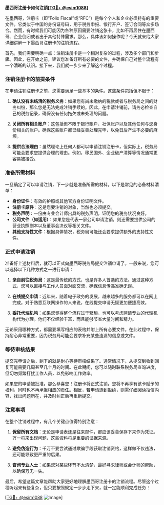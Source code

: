 **墨西哥注册卡如何注销[[TG💪+ @esim1088](https://t.me/s/esim1088)]**

在墨西哥，注册卡（即“Folio Fiscal”或“RFC”）是每个个人和企业必须持有的重要文件。它类似于中国的身份证号码，用于税务申报、银行开户、签订合同等众多场合。然而，有时候我们可能因为各种原因需要注销这张卡，比如不再居住在墨西哥、企业倒闭或者出于其他特殊需求。那么，具体该如何操作呢？今天就来给大家详细讲解一下墨西哥注册卡的注销流程。

首先，我们需要明确一点：注销注册卡是一个相对复杂的过程，涉及多个部门和步骤。因此，在开始之前，建议您准备好所有必要的文件，并确保自己对整个流程有一个清晰的认识。接下来，我们就一步步来了解这个过程。

### 注销注册卡的前提条件

在申请注销注册卡之前，您需要满足一些基本的条件。这些条件包括但不限于：

1. **确认没有未结清的税务义务**：如果您有尚未缴纳的税款或者与税务局之间的财务纠纷，那么您是无法完成注销手续的。因此，在申请注销前，请务必检查自己的税务记录，确保没有任何拖欠或未处理的问题。

2. **关闭所有相关账户**：这包括但不限于银行账户、社保账户以及其他任何与您身份相关的账户。确保这些账户都已经妥善处理完毕，以免日后产生不必要的麻烦。

3. **提供合法理由**：虽然理论上任何人都可以申请注销注册卡，但实际上，税务局可能会要求您提供合理的理由。例如，移民国外、企业破产清算等情况通常更容易被接受。

### 准备所需材料

一旦确定了可以申请注销，下一步就是准备所需的材料。以下是常见的必备材料清单：

- **身份证件**：有效的护照或其他官方身份证明文件。
- **注册卡原件**：这是您要注销的对象，当然也必须提交。
- **税务声明**：一份由专业会计师出具的税务声明，证明您的税务状况良好。
- **公司文件（如适用）**：如果您是代表一家公司申请注销，则还需要提供公司的营业执照副本以及董事会决议等相关文件。
- **其他支持性文件**：根据具体情况，税务局可能还会要求提供额外的支持性文件。

### 正式申请注销

准备好上述材料后，就可以正式向墨西哥税务局提交注销申请了。一般来说，您可以选择以下几种方式之一进行申请：

1. **亲自前往税务局**：这是最传统的方式，也是许多人首选的方法。通过这种方式，您可以直接与工作人员面对面交流，确保信息传递准确无误。

2. **在线提交申请**：近年来，随着电子政务的发展，越来越多的服务都可以在网上完成。对于熟悉互联网操作的人来说，在线提交申请无疑更加便捷高效。

3. **委托代理机构**：如果您觉得整个流程过于繁琐，也可以考虑聘请专业的代理机构代为办理。他们不仅经验丰富，而且能够节省大量时间和精力。

无论采用哪种方式，都需要填写相应的表格并附上所有必要文件。在此过程中，保持耐心非常重要，因为税务局可能会要求补充某些遗漏的信息或文件。

### 等待审核结果

提交完申请之后，剩下的就是耐心等待审核结果了。通常情况下，从提交到收到回复可能需要几周甚至几个月的时间。在此期间，您可以随时联系税务局查询进度，但切勿频繁打扰工作人员，以免影响工作效率。

如果您的申请被批准，那么恭喜您！注册卡将正式注销，您将不再享有该卡赋予的权利，同时也不再承担相应的责任。相反，若申请遭到拒绝，则需仔细阅读拒信内容，找出问题所在，并及时纠正后再重新提交。

### 注意事项

在整个注销过程中，有几个关键点值得特别注意：

1. **保留所有文档**：无论是申请表还是往来邮件，都应该妥善保存下来作为凭证。万一将来出现问题，这些资料将是重要的证据来源。

2. **避免伪造行为**：千万不要尝试通过欺骗手段获取注销资格，这样做不仅违法，还可能导致更严重的后果。

3. **咨询专业人士**：如果您对某些环节不太清楚，最好寻求律师或会计师的帮助，以确保万无一失。

最后，希望这篇文章能帮助大家更好地理解墨西哥注册卡的注销流程。尽管这个过程听起来有些复杂，但只要按照规定一步步走下来，就一定能顺利完成任务！

[[TG💪+ @esim1088](https://t.me/s/esim1088) ![Image](https://i.postimg.cc/4NQfJmqS/Snipaste-2025-05-13-00-14-12.png)]